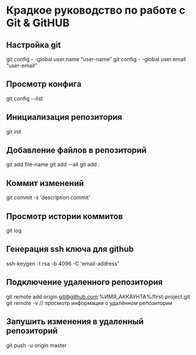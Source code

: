 # Крадкое руководство по работе с Git & GitHUB

## Настройка git

git config  - -global user.name “user-name”
git config  - -global user.email “user-email”

## Просмотр конфига

git config --list

## Инициализация репозитория

git init

## Добавление файлов в репозиторий

git add file-name
git add  --all
git add .
 
## Коммит изменений

git commit -s ‘description commit’

## Просмотр истории коммитов

git log

## Генерация ssh ключа для github

ssh-keygen -t rsa -b 4096 -C 'email-address'

## Подключение удаленного репозитория

 git remote add origin git@github.com:%ИМЯ_АККАУНТА%/first-project.git
 git remote -v // просмотр информации о удалённом репозитории

## Запушить изменения в удаленный репозиторий

 git push -u origin master

